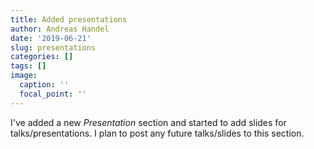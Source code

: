 ```yaml
---
title: Added presentations
author: Andreas Handel
date: '2019-06-21'
slug: presentations
categories: []
tags: []
image:
  caption: ''
  focal_point: ''
---
```


I've added a new _Presentation_ section and started to add slides for talks/presentations. 
I plan to post any future talks/slides to this section.

